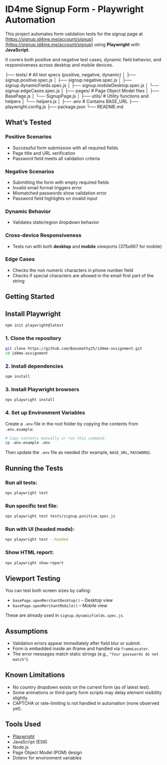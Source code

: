 
# ID4me Signup Form - Playwright Automation

This project automates form validation tests for the signup page at [https://signup.id4me.me/account/signup](https://signup.id4me.me/account/signup) using **Playwright** with **JavaScript**.

It covers both positive and negative test cases, dynamic field behavior, and responsiveness across desktop and mobile devices.

├── tests/ # All test specs (positive, negative, dynamic)
│ ├── signup.positive.spec.js
│ ├── signup.negative.spec.js
│ ├── signup.dynamicFields.spec.js
│ ├── signup.mobileDesktop.spec.js
│ └── signup.edgeCases.spec.js
│
├── pages/ # Page Object Model files
│ ├── BasePage.js
│ └── SignupPage.js
│
├── utils/ # Utility functions and helpers
│ └── helpers.js
│
├── .env # Contains BASE_URL
├── playwright.config.js
├── package.json
└── README.md 

## What’s Tested

### Positive Scenarios
- Successful form submission with all required fields
- Page title and URL verification
- Password field meets all validation criteria

### Negative Scenarios
- Submitting the form with empty required fields
- Invalid email format triggers error
- Mismatched passwords show validation error
- Password field highlights on invalid input

### Dynamic Behavior
- Validates state/region dropdown behavior

### Cross-device Responsiveness
- Tests run with both **desktop** and **mobile** viewports (375x667 for mobile)

### Edge Cases
- Checks the non numeric characters in phone number field
- Checks if special characters are allowed in the email first part of the string

## Getting Started

## Install Playwright
```bash
npm init playwright@latest
```
### 1. Clone the repository

```bash
git clone https://github.com/Banumathy25/id4me-assignment.git
cd id4me-assignment
```

### 2. Install dependencies

```bash
npm install
```

### 3. Install Playwright browsers

```bash
npx playwright install
```

### 4. Set up Environment Variables

Create a `.env` file in the root folder by copying the contents from `.env.example`:

```bash
# Copy contents manually or run this command:
cp .env.example .env
```

Then update the `.env` file as needed (for example, `BASE_URL`, `PASSWORD`).

## Running the Tests

### Run all tests:

```bash
npx playwright test
```

### Run specific test file:

```bash
npx playwright test tests/signup.positive.spec.js
```

### Run with UI (headed mode):

```bash
npx playwright test --headed
```

### Show HTML report:

```bash
npx playwright show-report
```

## Viewport Testing

You can test both screen sizes by calling:

- `basePage.openMerchantDesktop()` – Desktop view
- `basePage.openMerchantMobile()` – Mobile view

These are already used in `signup.dynamicFields.spec.js`.

## Assumptions

- Validation errors appear immediately after field blur or submit.
- Form is embedded inside an iframe and handled via `frameLocator`.
- The error messages match static strings (e.g., `"Your passwords do not match"`).

## Known Limitations

- No country dropdown exists on the current form (as of latest test).
- Some animations or third-party form scripts may delay element visibility slightly.
- CAPTCHA or rate-limiting is not handled in automation (none observed yet).

## Tools Used

- [Playwright](https://playwright.dev/)
- JavaScript (ES6)
- Node.js
- Page Object Model (POM) design
- Dotenv for environment variables
